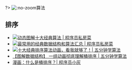 ?> ![](https://notes.abelsu7.top/_media/algo.svg ':no-zoom')算法

## 排序

* [![](https://notes.abelsu7.top/_media/star.svg)动态图解十大经典算法 | 程序员私房菜](https://mp.weixin.qq.com/s/8HMVF-hrtRmJLD7kmPV1Hw)
* [![](https://notes.abelsu7.top/_media/star.svg)最常用的经典数据结构和算法汇总 | 程序员私房菜](https://mp.weixin.qq.com/s/WIAVIlh1yIEUcbgoHtRsxw)
* [![](https://notes.abelsu7.top/_media/star.svg)十大经典排序算法动画，看我就够了！| 五分钟学算法](https://mp.weixin.qq.com/s/A55a-V8k7JH28nJowmP4Bg)
* [【图解数据结构】 一组动画彻底理解桶排序 | 五分钟学算法](https://mp.weixin.qq.com/s/pSSQXRJFnePYNgB4QpysgA)
* [漫画：什么是桶排序？| 程序员小灰](https://mp.weixin.qq.com/s/qrboxA5SwN7AbAcpZ_dpNQ)